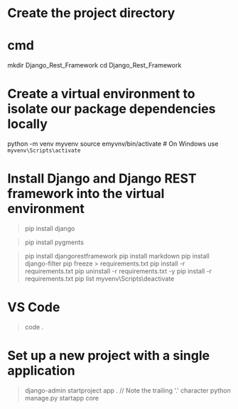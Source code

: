 # Create the project directory
# cmd
mkdir Django_Rest_Framework
cd Django_Rest_Framework

# Create a virtual environment to isolate our package dependencies locally
python -m venv myvenv
source emyvnv/bin/activate  # On Windows use `myvenv\Scripts\activate`

# Install Django and Django REST framework into the virtual environment

>pip install django

>pip install pygments

>pip install djangorestframework
>pip install markdown 
>pip install django-filter 
>pip freeze > requirements.txt
>pip install -r requirements.txt
>pip uninstall -r requirements.txt -y
>pip install -r requirements.txt
>pip list
>myvenv\Scripts\deactivate
# VS Code
>code .

# Set up a new project with a single application
>django-admin startproject app .  // Note the trailing '.' character
>python manage.py startapp core
